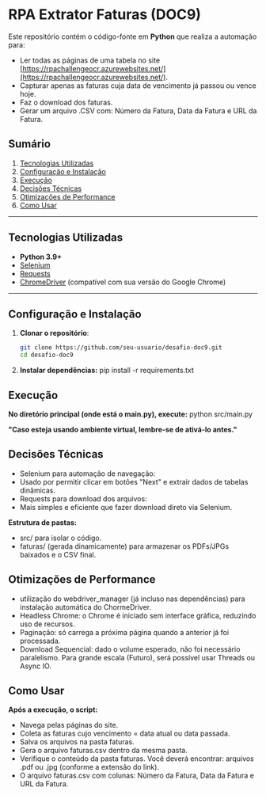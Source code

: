 # RPA Extrator Faturas (DOC9)

Este repositório contém o código-fonte em **Python** que realiza a automação para:
- Ler todas as páginas de uma tabela no site [https://rpachallengeocr.azurewebsites.net/](https://rpachallengeocr.azurewebsites.net/).
- Capturar apenas as faturas cuja data de vencimento já passou ou vence hoje.
- Faz o download dos faturas.
- Gerar um arquivo .CSV com: Número da Fatura, Data da Fatura e URL da Fatura.

## Sumário
1. [Tecnologias Utilizadas](#tecnologias-utilizadas)
2. [Configuração e Instalação](#configuração-e-instalação)
3. [Execução](#execução)
4. [Decisões Técnicas](#decisões-técnicas)
5. [Otimizações de Performance](#otimizações-de-performance)
6. [Como Usar](#como-usar)

---

## Tecnologias Utilizadas
- **Python 3.9+**
- [Selenium](https://pypi.org/project/selenium/)
- [Requests](https://pypi.org/project/requests/)
- [ChromeDriver](https://chromedriver.chromium.org/downloads) (compatível com sua versão do Google Chrome)

---

## Configuração e Instalação

1. **Clonar o repositório**:
   ```bash
   git clone https://github.com/seu-usuario/desafio-doc9.git
   cd desafio-doc9

2. **Instalar dependências:**
   pip install -r requirements.txt

## Execução
**No diretório principal (onde está o main.py), execute:**
  python src/main.py
  
**"Caso esteja usando ambiente virtual, lembre-se de ativá-lo antes."**

## Decisões Técnicas
- Selenium para automação de navegação:
- Usado por permitir clicar em botões "Next" e extrair dados de tabelas dinâmicas.
- Requests para download dos arquivos:
- Mais simples e eficiente que fazer download direto via Selenium.

**Estrutura de pastas:**
- src/ para isolar o código.
- faturas/ (gerada dinamicamente) para armazenar os PDFs/JPGs baixados e o CSV final.

## Otimizações de Performance
- utilização do webdriver_manager (já incluso nas dependências) para instalação automática do ChormeDriver.
- Headless Chrome: o Chrome é iniciado sem interface gráfica, reduzindo uso de recursos.
- Paginação: só carrega a próxima página quando a anterior já foi processada.
- Download Sequencial: dado o volume esperado, não foi necessário paralelismo. Para grande escala (Futuro), será possível usar Threads ou Async IO.

## Como Usar
**Após a execução, o script:**
- Navega pelas páginas do site.
- Coleta as faturas cujo vencimento = data atual ou data passada.
- Salva os arquivos na pasta faturas.
- Gera o arquivo faturas.csv dentro da mesma pasta.
- Verifique o conteúdo da pasta faturas. Você deverá encontrar: arquivos .pdf ou .jpg (conforme a extensão do link).
- O arquivo faturas.csv com colunas: Número da Fatura, Data da Fatura e URL da Fatura.
